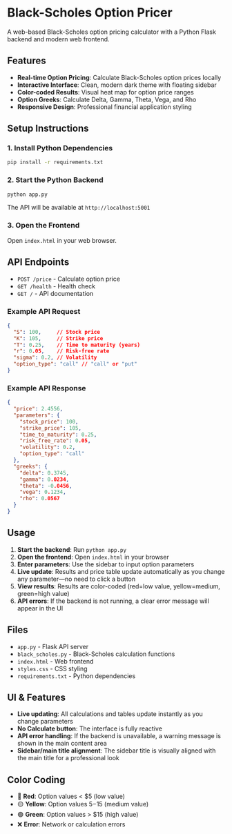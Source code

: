 # Black-Scholes Option Pricer

A web-based Black-Scholes option pricing calculator with a Python Flask backend and modern web frontend.

## Features

- **Real-time Option Pricing**: Calculate Black-Scholes option prices locally
- **Interactive Interface**: Clean, modern dark theme with floating sidebar
- **Color-coded Results**: Visual heat map for option price ranges
- **Option Greeks**: Calculate Delta, Gamma, Theta, Vega, and Rho
- **Responsive Design**: Professional financial application styling

## Setup Instructions

### 1. Install Python Dependencies

```bash
pip install -r requirements.txt
```

### 2. Start the Python Backend

```bash
python app.py
```


The API will be available at `http://localhost:5001`

### 3. Open the Frontend


Open `index.html` in your web browser.

## API Endpoints

- `POST /price` - Calculate option price
- `GET /health` - Health check
- `GET /` - API documentation

### Example API Request

```json
{
  "S": 100,     // Stock price
  "K": 105,     // Strike price
  "T": 0.25,    // Time to maturity (years)
  "r": 0.05,    // Risk-free rate
  "sigma": 0.2, // Volatility
  "option_type": "call" // "call" or "put"
}
```

### Example API Response

```json
{
  "price": 2.4556,
  "parameters": {
    "stock_price": 100,
    "strike_price": 105,
    "time_to_maturity": 0.25,
    "risk_free_rate": 0.05,
    "volatility": 0.2,
    "option_type": "call"
  },
  "greeks": {
    "delta": 0.3745,
    "gamma": 0.0234,
    "theta": -0.0456,
    "vega": 0.1234,
    "rho": 0.0567
  }
}
```

## Usage

1. **Start the backend**: Run `python app.py`
2. **Open the frontend**: Open `index.html` in your browser
3. **Enter parameters**: Use the sidebar to input option parameters
4. **Live update**: Results and price table update automatically as you change any parameter—no need to click a button
5. **View results**: Results are color-coded (red=low value, yellow=medium, green=high value)
6. **API errors**: If the backend is not running, a clear error message will appear in the UI

## Files

- `app.py` - Flask API server
- `black_scholes.py` - Black-Scholes calculation functions
- `index.html` - Web frontend
- `styles.css` - CSS styling
- `requirements.txt` - Python dependencies


## UI & Features

- **Live updating**: All calculations and tables update instantly as you change parameters
- **No Calculate button**: The interface is fully reactive
- **API error handling**: If the backend is unavailable, a warning message is shown in the main content area
- **Sidebar/main title alignment**: The sidebar title is visually aligned with the main title for a professional look

## Color Coding

- 🔴 **Red**: Option values < $5 (low value)
- 🟡 **Yellow**: Option values $5-$15 (medium value)
- 🟢 **Green**: Option values > $15 (high value)
- ❌ **Error**: Network or calculation errors
